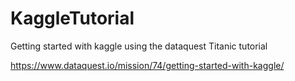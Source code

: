 # KaggleTutorial
Getting started with kaggle using the dataquest Titanic tutorial

https://www.dataquest.io/mission/74/getting-started-with-kaggle/
